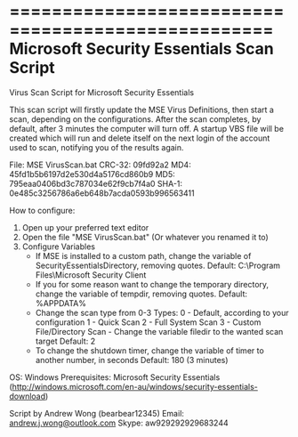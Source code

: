 ===================================================
Microsoft Security Essentials Scan Script
===================================================
Virus Scan Script for Microsoft Security Essentials

This scan script will firstly update the MSE Virus Definitions, then start a scan, depending on the configurations.
After the scan completes, by default, after 3 minutes the computer will turn off. A startup VBS file will be created which will run and delete itself on the next login of the account used to scan, notifying you of the results again.

File: MSE VirusScan.bat
CRC-32: 09fd92a2
MD4: 45fd1b5b6197d2e530d4a5176cd860b9
MD5: 795eaa0406bd3c787034e62f9cb7f4a0
SHA-1: 0e485c3256786a6eb648b7acda0593b996563411

How to configure:
1) Open up your preferred text editor
2) Open the file "MSE VirusScan.bat" (Or whatever you renamed it to)
3) Configure Variables
   - If MSE is installed to a custom path, change the variable of SecurityEssentialsDirectory, removing quotes.
     Default: C:\Program Files\Microsoft Security Client
   - If you for some reason want to change the temporary directory, change the variable of tempdir, removing quotes.
     Default: %APPDATA%
   - Change the scan type from 0-3
     Types:
       0 - Default, according to your configuration
       1 - Quick Scan
       2 - Full System Scan
       3 - Custom File/Directory Scan
         - Change the variable filedir to the wanted scan target
     Default: 2
   - To change the shutdown timer, change the variable of timer to another number, in seconds
     Default: 180 (3 minutes)

OS: Windows
Prerequisites: Microsoft Security Essentials (http://windows.microsoft.com/en-au/windows/security-essentials-download)

Script by Andrew Wong (bearbear12345)
Email: andrew.j.wong@outlook.com
Skype: aw929292929683244
